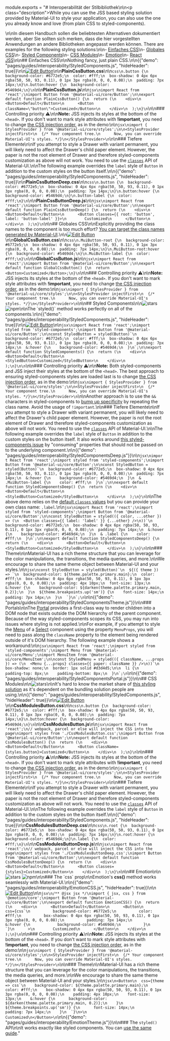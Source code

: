 module.exports = "# Interoperabilität der Stilbibliothek\n\n<p class=\"description\">While you can use the JSS based styling solution provided by Material-UI to style your application, you can also use the one you already know and love (from plain CSS to styled-components).</p>\n\nIn diesem Handbuch sollen die beliebtesten Alternativen dokumentiert werden, aber Sie sollten sich merken, dass die hier vorgestellten Anwendungen an andere Bibliotheken angepasst werden können. There are examples for the following styling solutions:\n\n- [Einfaches CSS](#plain-css)\n- [Globales CSS](#global-css)\n- [Styled Components](#styled-components)\n- [CSS Modules](#styled-components)\n- [Emotion](#css-modules)\n- [React JSS](#emotion)\n\n## Einfaches CSS\n\nNothing fancy, just plain CSS.\n\n{{\"demo\": \"pages/guides/interoperability/StyledComponents.js\", \"hideHeader\": true}}\n\n[![Edit Button](https://codesandbox.io/static/img/play-codesandbox.svg)](https://codesandbox.io/s/plain-css-mtzri)\n\n**PlainCssButton.css**\n\n```css\n.button {\n  background-color: #6772e5;\n  color: #fff;\n  box-shadow: 0 4px 6px rgba(50, 50, 93, 0.11), 0 1px 3px rgba(0, 0, 0, 0.08);\n  padding: 7px 14px;\n}\n.button:hover {\n  background-color: #5469d4;\n}\n```\n\n**PlainCssButton.js**\n\n```jsx\nimport React from 'react';\nimport Button from '@material-ui/core/Button';\n\nexport default function PlainCssButton() {\n  return (\n    <div>\n      <Button>Default</Button>\n      <Button className=\"button\">Customized</Button>\n    </div>\n  );\n}\n```\n\n### Controlling priority ⚠️\n\n**Note:** JSS injects its styles at the bottom of the `<head>`. If you don't want to mark style attributes with **!important**, you need to change [the CSS injection order](/styles/advanced/#css-injection-order), as in the demo:\n\n```jsx\nimport { StylesProvider } from '@material-ui/core/styles';\n\n<StylesProvider injectFirst>\n  {/* Your component tree.\n      Now, you can override Material-UI's styles. */}\n</StylesProvider>\n```\n\n### Tiefere Elemente\n\nIf you attempt to style a Drawer with variant permanent, you will likely need to affect the Drawer's child paper element. However, the paper is not the root element of Drawer and therefore styled-components customization as above will not work. You need to use the [`classes`](/styles/advanced/#overriding-styles-classes-prop) API of Material-UI.\n\nThe following example overrides the `label` style of `Button` in addition to the custom styles on the button itself.\n\n{{\"demo\": \"pages/guides/interoperability/StyledComponents.js\", \"hideHeader\": true}}\n\n**PlainCssButtonDeep.css**\n\n```css\n.button {\n  background-color: #6772e5;\n  box-shadow: 0 4px 6px rgba(50, 50, 93, 0.11), 0 1px 3px rgba(0, 0, 0, 0.08);\n  padding: 7px 14px;\n}\n.button:hover {\n  background-color: #5469d4;\n}\n.button-label {\n  color: #fff;\n}\n```\n\n**PlainCssButtonDeep.js**\n\n```jsx\nimport React from 'react';\nimport Button from '@material-ui/core/Button';\n\nexport default function PlainCssButtonDeep() {\n  return (\n    <div>\n      <Button>Default</Button>\n      <Button classes={{ root: 'button', label: 'button-label' }}>\n        Customized\n      </Button>\n    </div>\n  );\n}\n```\n\n## Globales CSS\n\nExplicitly providing the class names to the component is too much effort? [You can target the class names generated by Material-UI](/styles/advanced/#with-material-ui-core).\n\n[![Edit Button](https://codesandbox.io/static/img/play-codesandbox.svg)](https://codesandbox.io/s/global-css-bir9e)\n\n**GlobalCssButton.css**\n\n```css\n.MuiButton-root {\n  background-color: #6772e5;\n  box-shadow: 0 4px 6px rgba(50, 50, 93, 0.11), 0 1px 3px rgba(0, 0, 0, 0.08);\n  padding: 7px 14px;\n}\n.MuiButton-root:hover {\n  background-color: #5469d4;\n}\n.MuiButton-label {\n  color: #fff;\n}\n```\n\n**GlobalCssButton.js**\n\n```jsx\nimport React from 'react';\nimport Button from '@material-ui/core/Button';\n\nexport default function GlobalCssButton() {\n  return <Button>Customized</Button>;\n}\n```\n\n### Controlling priority ⚠️\n\n**Note:** JSS injects its styles at the bottom of the `<head>`. If you don't want to mark style attributes with **!important**, you need to change [the CSS injection order](/styles/advanced/#css-injection-order), as in the demo:\n\n```jsx\nimport { StylesProvider } from '@material-ui/core/styles';\n\n<StylesProvider injectFirst>\n  {/* Your component tree.\n      Now, you can override Material-UI's styles. */}\n</StylesProvider>\n```\n\n## Styled Components\n\n![stars](https://img.shields.io/github/stars/styled-components/styled-components.svg?style=social&label=Star) ![npm](https://img.shields.io/npm/dm/styled-components.svg?)\n\nThe `styled()` method works perfectly on all of the components.\n\n{{\"demo\": \"pages/guides/interoperability/StyledComponents.js\", \"hideHeader\": true}}\n\n[![Edit Button](https://codesandbox.io/static/img/play-codesandbox.svg)](https://codesandbox.io/s/styled-components-r1fsr)\n\n```jsx\nimport React from 'react';\nimport styled from 'styled-components';\nimport Button from '@material-ui/core/Button';\n\nconst StyledButton = styled(Button)`\n  background-color: #6772e5;\n  color: #fff;\n  box-shadow: 0 4px 6px rgba(50, 50, 93, 0.11), 0 1px 3px rgba(0, 0, 0, 0.08);\n  padding: 7px 14px;\n  &:hover {\n    background-color: #5469d4;\n  }\n`;\n\nexport default function StyledComponents() {\n  return (\n    <div>\n      <Button>Default</Button>\n      <StyledButton>Customized</StyledButton>\n    </div>\n  );\n}\n\n```\n\n### Controlling priority ⚠️\n\n**Note:** Both styled-components and JSS inject their styles at the bottom of the `<head>`. The best approach to ensuring styled-components styles are loaded last is to change [the CSS injection order](/styles/advanced/#css-injection-order), as in the demo:\n\n```jsx\nimport { StylesProvider } from '@material-ui/core/styles';\n\n<StylesProvider injectFirst>\n  {/* Your component tree.\n      Now, you can override Material-UI's styles. */}\n</StylesProvider>\n```\n\nAnother approach is to use the `&&` characters in styled-components to [bump up specificity](https://www.styled-components.com/docs/advanced#issues-with-specificity) by repeating the class name. Avoid the usage of `!important`.\n\n### Tiefere Elemente\n\nIf you attempt to style a Drawer with variant permanent, you will likely need to affect the Drawer's child paper element. However, the paper is not the root element of Drawer and therefore styled-components customization as above will not work. You need to use the [`classes`](/styles/advanced/#overriding-styles-classes-prop) API of Material-UI.\n\nThe following example overrides the `label` style of `Button` in addition to the custom styles on the button itself. It also works around [this styled-components issue](https://github.com/styled-components/styled-components/issues/439) by \"consuming\" properties that should not be passed on to the underlying component.\n\n{{\"demo\": \"pages/guides/interoperability/StyledComponentsDeep.js\"}}\n\n```jsx\nimport React from 'react';\nimport styled from 'styled-components';\nimport Button from '@material-ui/core/Button';\n\nconst StyledButton = styled(Button)`\n  background-color: #6772e5;\n  box-shadow: 0 4px 6px rgba(50, 50, 93, 0.11), 0 1px 3px rgba(0, 0, 0, 0.08);\n  padding: 7px 14px;\n  &:hover {\n    background-color: #5469d4;\n  }\n  & .MuiButton-label {\n    color: #fff;\n  }\n`;\n\nexport default function StyledComponentsDeep() {\n  return (\n    <div>\n      <Button>Default</Button>\n      <StyledButton>Customized</StyledButton>\n    </div>\n  );\n}\n```\n\nThe above demo relies on the [default `classes` values](/styles/advanced/#with-material-ui-core) but you can provide your own class name: `.label`.\n\n```jsx\nimport React from 'react';\nimport styled from 'styled-components';\nimport Button from '@material-ui/core/Button';\n\nconst StyledButton = styled(({ color, ...other }) => (\n  <Button classes={{ label: 'label' }} {...other} />\n))`\n  background-color: #6772e5;\n  box-shadow: 0 4px 6px rgba(50, 50, 93, 0.11), 0 1px 3px rgba(0, 0, 0, 0.08);\n  padding: 7px 14px;\n  &:hover {\n    background-color: #5469d4;\n  }\n  & .label {\n    color: #fff;\n  }\n`;\n\nexport default function StyledComponentsDeep() {\n  return (\n    <div>\n      <Button>Default</Button>\n      <StyledButton>Customized</StyledButton>\n    </div>\n  );\n}\n```\n\n### Theme\n\nMaterial-UI has a rich theme structure that you can leverage for the color manipulations, the transitions, the media queries, and more.\n\nWe encourage to share the same theme object between Material-UI and your styles.\n\n```jsx\nconst StyledButton = styled(Button)`\n  ${({ theme }) => `\n  background-color: ${theme.palette.primary.main};\n  color: #fff;\n  box-shadow: 0 4px 6px rgba(50, 50, 93, 0.11), 0 1px 3px rgba(0, 0, 0, 0.08);\n  padding: 4px 10px;\n  font-size: 13px;\n  &:hover {\n    background-color: ${darken(theme.palette.primary.main, 0.2)};\n  }\n  ${theme.breakpoints.up('sm')} {\n    font-size: 14px;\n    padding: 7px 14px;\n  }\n  `}\n`;\n```\n\n{{\"demo\": \"pages/guides/interoperability/StyledComponentsTheme.js\"}}\n\n### Portals\n\nThe [Portal](/components/portal/) provides a first-class way to render children into a DOM node that exists outside the DOM hierarchy of the parent component. Because of the way styled-components scopes its CSS, you may run into issues where styling is not applied.\n\nFor example, if you attempt to style the [Menu](/components/menus/) of a [Select](/components/selects/) component using the property `MenuProps`, you will need to pass along the `className` property to the element being rendered outside of it's DOM hierarchy. The following example shows a workaround:\n\n```jsx\nimport React from 'react';\nimport styled from 'styled-components';\nimport Menu from '@material-ui/core/Menu';\nimport MenuItem from '@material-ui/core/MenuItem';\n\nconst StyledMenu = styled(({ className, ...props }) => (\n  <Menu {...props} classes={{ paper: className }} />\n))`\n  box-shadow: none;\n  border: 1px solid #d3d4d5;\n\n  li {\n    padding-top: 8px;\n    padding-bottom: 8px;\n  }\n`;\n```\n\n{{\"demo\": \"pages/guides/interoperability/StyledComponentsPortal.js\"}}\n\n## CSS Modules\n\n![stars](https://img.shields.io/github/stars/css-modules/css-modules.svg?style=social&label=Star)\n\nIt's hard to know the market share of [this styling solution](https://github.com/css-modules/css-modules) as it's dependent on the bundling solution people are using.\n\n{{\"demo\": \"pages/guides/interoperability/StyledComponents.js\", \"hideHeader\": true}}\n\n[![Edit Button](https://codesandbox.io/static/img/play-codesandbox.svg)](https://codesandbox.io/s/css-modules-3j29h)\n\n**CssModulesButton.css**\n\n```css\n.button {\n  background-color: #6772e5;\n  color: #fff;\n  box-shadow: 0 4px 6px rgba(50, 50, 93, 0.11), 0 1px 3px rgba(0, 0, 0, 0.08);\n  padding: 7px 14px;\n}\n.button:hover {\n  background-color: #5469d4;\n}\n```\n\n**CssModulesButton.js**\n\n```jsx\nimport React from 'react';\n// webpack, parcel or else will inject the CSS into the page\nimport styles from './CssModulesButton.css';\nimport Button from '@material-ui/core/Button';\n\nexport default function CssModulesButton() {\n  return (\n    <div>\n      <Button>Default</Button>\n      <Button className={styles.button}>Customized</Button>\n    </div>\n  );\n}\n```\n\n### Controlling priority ⚠️\n\n**Note:** JSS injects its styles at the bottom of the `<head>`. If you don't want to mark style attributes with **!important**, you need to change [the CSS injection order](/styles/advanced/#css-injection-order), as in the demo:\n\n```jsx\nimport { StylesProvider } from '@material-ui/core/styles';\n\n<StylesProvider injectFirst>\n  {/* Your component tree.\n      Now, you can override Material-UI's styles. */}\n</StylesProvider>\n```\n\n### Tiefere Elemente\n\nIf you attempt to style a Drawer with variant permanent, you will likely need to affect the Drawer's child paper element. However, the paper is not the root element of Drawer and therefore styled-components customization as above will not work. You need to use the [`classes`](/styles/advanced/#overriding-styles-classes-prop) API of Material-UI.\n\nThe following example overrides the `label` style of `Button` in addition to the custom styles on the button itself.\n\n{{\"demo\": \"pages/guides/interoperability/StyledComponents.js\", \"hideHeader\": true}}\n\n**CssModulesButtonDeep.css**\n\n```css\n.root {\n  background-color: #6772e5;\n  box-shadow: 0 4px 6px rgba(50, 50, 93, 0.11), 0 1px 3px rgba(0, 0, 0, 0.08);\n  padding: 7px 14px;\n}\n.root:hover {\n  background-color: #5469d4;\n}\n.label {\n  color: #fff;\n}\n```\n\n**CssModulesButtonDeep.js**\n\n```jsx\nimport React from 'react';\n// webpack, parcel or else will inject the CSS into the page\nimport styles from './CssModulesButtonDeep.css';\nimport Button from '@material-ui/core/Button';\n\nexport default function CssModulesButtonDeep() {\n  return (\n    <div>\n      <Button>Default</Button>\n      <Button classes={styles}>Customized</Button>\n    </div>\n  );\n}\n```\n\n## Emotion\n\n![stars](https://img.shields.io/github/stars/emotion-js/emotion.svg?style=social&label=Star) ![npm](https://img.shields.io/npm/dm/emotion.svg?)\n\n### The `css` prop\n\nEmotion's **css()** method works seamlessly with Material-UI.\n\n{{\"demo\": \"pages/guides/interoperability/EmotionCSS.js\", \"hideHeader\": true}}\n\n[![Edit Button](https://codesandbox.io/static/img/play-codesandbox.svg)](https://codesandbox.io/s/emotion-bgfxj)\n\n```jsx\n/** @jsx jsx */\nimport { jsx, css } from '@emotion/core';\nimport Button from '@material-ui/core/Button';\n\nexport default function EmotionCSS() {\n  return (\n    <div>\n      <Button>Default</Button>\n      <Button\n        css={css`\n          background-color: #6772e5;\n          color: #fff;\n          box-shadow: 0 4px 6px rgba(50, 50, 93, 0.11), 0 1px 3px rgba(0, 0, 0, 0.08);\n          padding: 7px 14px;\n          &:hover {\n            background-color: #5469d4;\n          }\n        `}\n      >\n        Customized\n      </Button>\n    </div>\n  );\n}\n```\n\n### Controlling priority ⚠️\n\n**Note:** JSS injects its styles at the bottom of the `<head>`. If you don't want to mark style attributes with **!important**, you need to change [the CSS injection order](/styles/advanced/#css-injection-order), as in the demo:\n\n```jsx\nimport { StylesProvider } from '@material-ui/core/styles';\n\n<StylesProvider injectFirst>\n  {/* Your component tree.\n      Now, you can override Material-UI's styles. */}\n</StylesProvider>\n```\n\n### Theme\n\nMaterial-UI has a rich theme structure that you can leverage for the color manipulations, the transitions, the media queries, and more.\n\nWe encourage to share the same theme object between Material-UI and your styles.\n\n```jsx\n<Button\n  css={theme => css`\n    background-color: ${theme.palette.primary.main};\n    color: #fff;\n    box-shadow: 0 4px 6px rgba(50, 50, 93, 0.11), 0 1px 3px rgba(0, 0, 0, 0.08);\n    padding: 4px 10px;\n    font-size: 13px;\n    &:hover {\n      background-color: ${darken(theme.palette.primary.main, 0.2)};\n    }\n    ${theme.breakpoints.up('sm')} {\n      font-size: 14px;\n      padding: 7px 14px;\n    }\n  `}\n>\n  Customized\n</Button>\n```\n\n{{\"demo\": \"pages/guides/interoperability/EmotionTheme.js\"}}\n\n### The `styled()` API\n\nIt works exactly like styled components. You can [use the same guide](/guides/interoperability/#styled-components)."